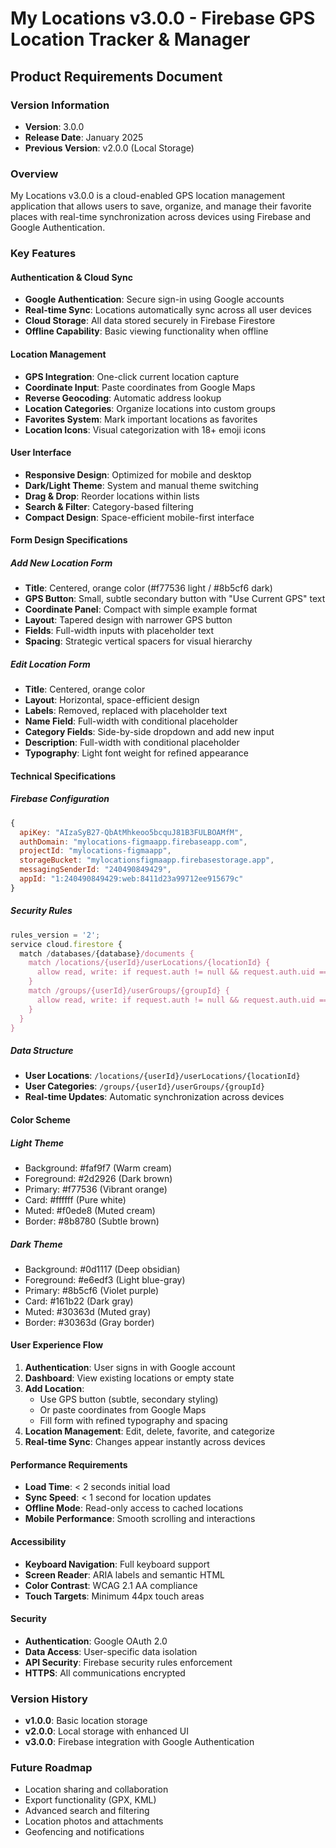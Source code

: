 # My Locations v3.0.0 - Firebase GPS Location Tracker & Manager

## Product Requirements Document

### Version Information
- **Version**: 3.0.0
- **Release Date**: January 2025
- **Previous Version**: v2.0.0 (Local Storage)

### Overview
My Locations v3.0.0 is a cloud-enabled GPS location management application that allows users to save, organize, and manage their favorite places with real-time synchronization across devices using Firebase and Google Authentication.

### Key Features

#### Authentication & Cloud Sync
- **Google Authentication**: Secure sign-in using Google accounts
- **Real-time Sync**: Locations automatically sync across all user devices
- **Cloud Storage**: All data stored securely in Firebase Firestore
- **Offline Capability**: Basic viewing functionality when offline

#### Location Management
- **GPS Integration**: One-click current location capture
- **Coordinate Input**: Paste coordinates from Google Maps
- **Reverse Geocoding**: Automatic address lookup
- **Location Categories**: Organize locations into custom groups
- **Favorites System**: Mark important locations as favorites
- **Location Icons**: Visual categorization with 18+ emoji icons

#### User Interface
- **Responsive Design**: Optimized for mobile and desktop
- **Dark/Light Theme**: System and manual theme switching
- **Drag & Drop**: Reorder locations within lists
- **Search & Filter**: Category-based filtering
- **Compact Design**: Space-efficient mobile-first interface

#### Form Design Specifications

##### Add New Location Form
- **Title**: Centered, orange color (#f77536 light / #8b5cf6 dark)
- **GPS Button**: Small, subtle secondary button with "Use Current GPS" text
- **Coordinate Panel**: Compact with simple example format
- **Layout**: Tapered design with narrower GPS button
- **Fields**: Full-width inputs with placeholder text
- **Spacing**: Strategic vertical spacers for visual hierarchy

##### Edit Location Form
- **Title**: Centered, orange color
- **Layout**: Horizontal, space-efficient design
- **Labels**: Removed, replaced with placeholder text
- **Name Field**: Full-width with conditional placeholder
- **Category Fields**: Side-by-side dropdown and add new input
- **Description**: Full-width with conditional placeholder
- **Typography**: Light font weight for refined appearance

#### Technical Specifications

##### Firebase Configuration
```javascript
{
  apiKey: "AIzaSyB27-QbAtMhkeoo5bcquJ81B3FULBOAMfM",
  authDomain: "mylocations-figmaapp.firebaseapp.com",
  projectId: "mylocations-figmaapp",
  storageBucket: "mylocationsfigmaapp.firebasestorage.app",
  messagingSenderId: "240490849429",
  appId: "1:240490849429:web:8411d23a99712ee915679c"
}
```

##### Security Rules
```javascript
rules_version = '2';
service cloud.firestore {
  match /databases/{database}/documents {
    match /locations/{userId}/userLocations/{locationId} {
      allow read, write: if request.auth != null && request.auth.uid == userId;
    }
    match /groups/{userId}/userGroups/{groupId} {
      allow read, write: if request.auth != null && request.auth.uid == userId;
    }
  }
}
```

##### Data Structure
- **User Locations**: `/locations/{userId}/userLocations/{locationId}`
- **User Categories**: `/groups/{userId}/userGroups/{groupId}`
- **Real-time Updates**: Automatic synchronization across devices

#### Color Scheme

##### Light Theme
- Background: #faf9f7 (Warm cream)
- Foreground: #2d2926 (Dark brown)
- Primary: #f77536 (Vibrant orange)
- Card: #ffffff (Pure white)
- Muted: #f0ede8 (Muted cream)
- Border: #8b8780 (Subtle brown)

##### Dark Theme
- Background: #0d1117 (Deep obsidian)
- Foreground: #e6edf3 (Light blue-gray)
- Primary: #8b5cf6 (Violet purple)
- Card: #161b22 (Dark gray)
- Muted: #30363d (Muted gray)
- Border: #30363d (Gray border)

#### User Experience Flow

1. **Authentication**: User signs in with Google account
2. **Dashboard**: View existing locations or empty state
3. **Add Location**: 
   - Use GPS button (subtle, secondary styling)
   - Or paste coordinates from Google Maps
   - Fill form with refined typography and spacing
4. **Location Management**: Edit, delete, favorite, and categorize
5. **Real-time Sync**: Changes appear instantly across devices

#### Performance Requirements
- **Load Time**: < 2 seconds initial load
- **Sync Speed**: < 1 second for location updates
- **Offline Mode**: Read-only access to cached locations
- **Mobile Performance**: Smooth scrolling and interactions

#### Accessibility
- **Keyboard Navigation**: Full keyboard support
- **Screen Reader**: ARIA labels and semantic HTML
- **Color Contrast**: WCAG 2.1 AA compliance
- **Touch Targets**: Minimum 44px touch areas

#### Security
- **Authentication**: Google OAuth 2.0
- **Data Access**: User-specific data isolation
- **API Security**: Firebase security rules enforcement
- **HTTPS**: All communications encrypted

### Version History
- **v1.0.0**: Basic location storage
- **v2.0.0**: Local storage with enhanced UI
- **v3.0.0**: Firebase integration with Google Authentication

### Future Roadmap
- Location sharing and collaboration
- Export functionality (GPX, KML)
- Advanced search and filtering
- Location photos and attachments
- Geofencing and notifications